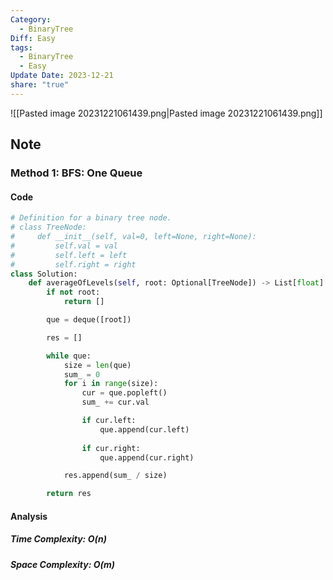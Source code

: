 ```yaml
---
Category:
  - BinaryTree
Diff: Easy
tags:
  - BinaryTree
  - Easy
Update Date: 2023-12-21
share: "true"
---
```


![[Pasted image 20231221061439.png|Pasted image 20231221061439.png]]
## Note

### Method 1: BFS: One Queue

#### Code
```python
# Definition for a binary tree node.
# class TreeNode:
#     def __init__(self, val=0, left=None, right=None):
#         self.val = val
#         self.left = left
#         self.right = right
class Solution:
    def averageOfLevels(self, root: Optional[TreeNode]) -> List[float]:
        if not root:
            return []

        que = deque([root])

        res = []

        while que:
            size = len(que)
            sum_ = 0
            for i in range(size):
                cur = que.popleft()
                sum_ += cur.val

                if cur.left:
                    que.append(cur.left)  
                
                if cur.right:
                    que.append(cur.right)  

            res.append(sum_ / size)

        return res
```
#### Analysis
##### Time Complexity: $O(n)$
##### Space Complexity: $O(m)$

